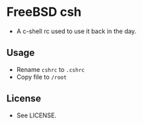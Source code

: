 # FreeBSD csh
* A c-shell rc used to use it back in the day.

## Usage
* Rename `cshrc` to `.cshrc`
* Copy file to `/root`

## License
* See LICENSE.




